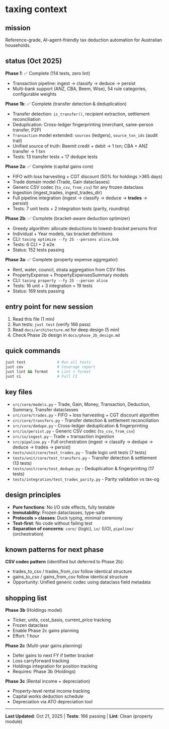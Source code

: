 # taxing context

## mission
Reference-grade, AI-agent-friendly tax deduction automation for Australian households.

## status (Oct 2025)

**Phase 1**: ✅ Complete (114 tests, zero lint)
- Transaction pipeline: ingest → classify → deduce → persist
- Multi-bank support (ANZ, CBA, Beem, Wise), 54 rule categories, configurable weights

**Phase 1b**: ✅ Complete (transfer detection & deduplication)
- Transfer detection: `is_transfer()`, recipient extraction, settlement reconciliation
- Deduplication: Cross-ledger fingerprinting (merchant, same-person transfer, P2P)
- `Transaction` model extended: `sources` (ledgers), `source_txn_ids` (audit trail)
- Unified source of truth: Beemit credit + debit → 1 txn; CBA + ANZ transfer → 1 txn
- Tests: 13 transfer tests + 17 dedupe tests

**Phase 2a**: ✅ Complete (capital gains core)
- FIFO with loss harvesting + CGT discount (50% for holdings >365 days)
- Trade domain model (Trade, Gain dataclasses)
- Generic CSV codec (`to_csv`, `from_csv`) for any frozen dataclass
- Ingestion (ingest_trades, ingest_trades_dir)
- Full pipeline integration (ingest → classify → deduce → **trades** → persist)
- Tests: 7 unit tests + 2 integration tests (parity, roundtrip)

**Phase 2b**: ✅ Complete (bracket-aware deduction optimizer)
- Greedy algorithm: allocate deductions to lowest-bracket persons first
- Individual + Year models, tax bracket definitions
- CLI: `taxing optimize --fy 25 --persons alice,bob`
- Tests: 6 CLI + 2 e2e
- Status: 152 tests passing

**Phase 3a**: ✅ Complete (property expense aggregator)
- Rent, water, council, strata aggregation from CSV files
- PropertyExpense + PropertyExpensesSummary models
- CLI: `taxing property --fy 25 --person alice`
- Tests: 16 unit + 3 integration = 19 tests
- Status: 169 tests passing

## entry point for new session

1. Read this file (1 min)
2. Run tests: `just test` (verify 166 pass)
3. Read `docs/architecture.md` for deep design (5 min)
4. Check Phase 2b design in `docs/phase_2b_design.md`

## quick commands

```bash
just test              # Run all tests
just cov               # Coverage report
just lint && format    # Lint + format
just ci                # Full CI
```

## key files

- `src/core/models.py` - Trade, Gain, Money, Transaction, Deduction, Summary, Transfer dataclasses
- `src/core/trades.py` - FIFO + loss harvesting + CGT discount algorithm
- `src/core/transfers.py` - Transfer detection & settlement reconciliation
- `src/core/dedupe.py` - Cross-ledger deduplication & fingerprinting
- `src/io/persist.py` - Generic CSV codec (`to_csv`, `from_csv`)
- `src/io/ingest.py` - Trade + transaction ingestion
- `src/pipeline.py` - Full orchestration (ingest → classify → dedupe → deduce → trades → persist)
- `tests/unit/core/test_trades.py` - Trade logic unit tests (7 tests)
- `tests/unit/core/test_transfers.py` - Transfer detection & settlement (13 tests)
- `tests/unit/core/test_dedupe.py` - Deduplication & fingerprinting (17 tests)
- `tests/integration/test_trades_parity.py` - Parity validation vs tax-og

## design principles

- **Pure functions**: No I/O side effects, fully testable
- **Immutability**: Frozen dataclasses, type-safe
- **Protocols > classes**: Duck typing, minimal ceremony
- **Test-first**: No code without failing test
- **Separation of concerns**: `core/` (logic), `io/` (I/O), `pipeline/` (orchestration)

## known patterns for next phase

**CSV codec pattern** (identified but deferred to Phase 2b):
- trades_to_csv / trades_from_csv follow identical structure
- gains_to_csv / gains_from_csv follow identical structure
- Opportunity: Unified generic codec using dataclass field metadata

## shopping list

**Phase 3b** (Holdings model)
- Ticker, units, cost_basis, current_price tracking
- Frozen dataclass
- Enable Phase 2c gains planning
- Effort: 1 hour

**Phase 2c** (Multi-year gains planning)
- Defer gains to next FY if better bracket
- Loss carryforward tracking
- Holdings integration for position tracking
- Requires: Phase 3b (Holdings)

**Phase 3c** (Rental income + depreciation)
- Property-level rental income tracking
- Capital works deduction schedule
- Depreciation via ATO depreciation tool

---

**Last Updated**: Oct 21, 2025 | **Tests**: 166 passing | **Lint**: Clean (property module)

